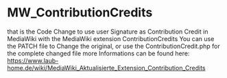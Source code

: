 # MW_ContributionCredits
that is the Code Change to use user Signature as Contribution Credit in MediaWiki with the MediaWiki extension ContributionCredits
You can use the PATCH file to Change the original, or use the ContributionCredit.php for the complete changed file
more Informations can be found here: https://www.laub-home.de/wiki/MediaWiki_Aktualisierte_Extension_Contribution_Credits
